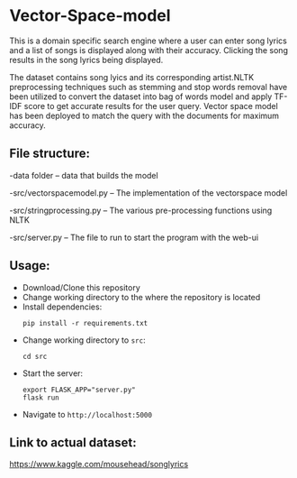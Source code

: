 # Vector-Space-model

This is a domain specific search engine where a user can enter song lyrics and a list of songs is displayed 
along with their accuracy. Clicking the song results in the song lyrics being displayed. 

The dataset contains song lyics and its corresponding artist.NLTK preprocessing techniques such as stemming
and stop words removal have been utilized to convert the dataset into bag of words model and apply TF-IDF score
to get accurate results for the user query. Vector space model has been deployed to match the query with the
documents for maximum accuracy.

File structure:
---------------
-data folder – data that builds the model

-src/vectorspacemodel.py – The implementation of the vectorspace model

-src/stringprocessing.py – The various pre-processing functions using NLTK

-src/server.py – The file to run to start the program with the web-ui

Usage:
------
- Download/Clone this repository
- Change working directory to the where the repository is located
- Install dependencies:
	```
	pip install -r requirements.txt
	```
- Change working directory to `src`:
	```
	cd src
	```
- Start the server:
	```
	export FLASK_APP="server.py"
	flask run
	```
- Navigate to `http://localhost:5000`

Link to actual dataset:
-----------------------
https://www.kaggle.com/mousehead/songlyrics
